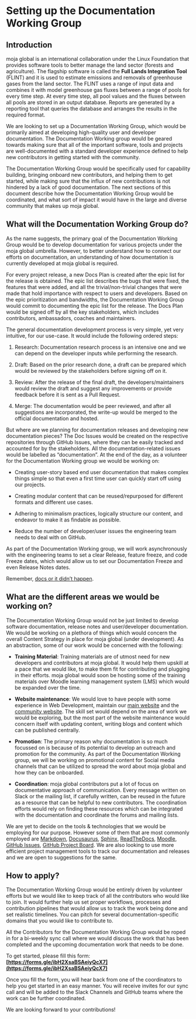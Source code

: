 # Setting up the Documentation Working Group

## Introduction

moja global is an international collaboration under the Linux Foundation that provides software tools to better manage the land sector (forests and agriculture). The flagship software is called the **Full Lands Integration Tool** (FLINT) and it is used to estimate emissions and removals of greenhouse gases from the land sector. The FLINT uses a range of input data and combines it with model greenhouse gas fluxes between a range of pools for every time step. At every time step, all pool values and the fluxes between all pools are stored in an output database. Reports are generated by a reporting tool that queries the database and arranges the results in the required format.

We are looking to set up a Documentation Working Group, which would be primarily aimed at developing high-quality user and developer documentation. The Documentation Working group would be geared towards making sure that all of the important software, tools and projects are well-documented with a standard developer experience defined to help new contributors in getting started with the community.

The Documentation Working Group would be specifically used for capability building, bringing onboard new contributors, and helping them to get started, while making sure that the influx of new contributions is not hindered by a lack of good documentation. The next sections of this document describe how the Documentation Working Group would be coordinated, and what sort of impact it would have in the large and diverse community that makes up moja global.

## What will the Documentation Working Group do?

As the name suggests, the primary goal of the Documentation Working Group would be to develop documentation for various projects under the moja global umbrella. However, to better understand how to connect our efforts on documentation, an understanding of how documentation is currently developed at moja global is required.

For every project release, a new Docs Plan is created after the epic list for the release is obtained. The epic list describes the bugs that were fixed, the features that were added, and all the trivial/non-trivial changes that were made that hold importance with respect to users and developers. Based on the epic prioritization and bandwidths, the Documentation Working Group would commit to documenting the epic list for the release. The Docs Plan would be signed off by all the key stakeholders, which includes contributors, ambassadors, coaches and maintainers.

The general documentation development process is very simple, yet very intuitive, for our use-case. It would include the following ordered steps:


1.  Research: Documentation research process is an intensive one and we can depend on the developer inputs while performing the research.

2.  Draft: Based on the prior research done, a draft can be prepared which would be reviewed by the stakeholders before signing off on it.

3.  Review: After the release of the final draft, the developers/maintainers would review the draft and suggest any improvements or provide feedback before it is sent as a Pull Request.

4.  Merge: The documentation would be peer reviewed, and after all suggestions are incorporated, the write-up would be merged to the official documentation and hosted.

But where are we planning for documentation releases and developing new documentation pieces? The Doc Issues would be created on the respective repositories through GitHub Issues, where they can be easily tracked and accounted for by the stakeholders. All the documentation-related issues would be labelled as “documentation”. At the end of the day, as a volunteer for the Documentation Working group we would be working on:

-   Creating user-story based end user documentation that makes complex things simple so that even a first time user can quickly start off using our projects.

-   Creating modular content that can be reused/repurposed for different formats and different use cases.

-   Adhering to minimalism practices, logically structure our content, and endeavor to make it as findable as possible.

-   Reduce the number of developer/user issues the engineering team needs to deal with on GitHub.

As part of the Documentation Working group, we will work asynchronously with the engineering teams to set a clear Release, feature freeze, and code Freeze dates, which would allow us to set our Documentation Freeze and even Release Notes dates.

Remember, [docs or it didn’t happen](https://opensource.com/business/15/8/docs-or-it-didnt-happen).

## What are the different areas we would be working on?

The Documentation Working Group would not be just limited to develop software documentation, release notes and user/developer documentation. We would be working on a plethora of things which would concern the overall Content Strategy in place for moja global (under development). As an abstraction, some of our work would be concerned with the following:

-   **Training Material**: Training materials are of utmost need for new developers and contributors at moja global. It would help them upskill at a pace that we would like, to make them fit for contributing and plugging in their efforts. moja global would soon be hosting some of the training materials over Moodle learning management system (LMS) which would be expanded over the time.

-   **Website maintenance**:  We would love to have people with some experience in Web Development, maintain our [main website](http://moja.global/) and the [community website](https://github.com/moja-global/contributor-website-v2). The skill set would depend on the area of work we would be exploring, but the most part of the website maintenance would concern itself with updating content, writing blogs and content which can be published centrally.

-   **Promotion**: The primary reason why documentation is so much focussed on is because of its potential to develop an outreach and promotion for the community. As part of the Documentation Working group, we will be working on promotional content for Social media channels that can be utilized to spread the word about moja global and how they can be onboarded.

-   **Coordination**: moja global contributors put a lot of focus on documentative approach of communication. Every message written on Slack or the mailing list, if carefully written, can be reused in the future as a resource that can be helpful to new contributors. The coordination efforts would rely on finding these resources which can be integrated with the documentation and coordinate the forums and mailing lists.

We are yet to decide on the tools & technologies that we would be employing for our purpose. However some of them that are most commonly employed are [Markdown](https://guides.github.com/features/mastering-markdown/), [Docusaurus](https://docusaurus.io/), [Sphinx](https://www.sphinx-doc.org/), [ReadTheDocs](https://readthedocs.org/), [Moodle](https://moodle.org/), [GitHub Issues](https://guides.github.com/features/issues/), [GitHub Project Board](https://github.com/features/project-management/). We are also looking to use more efficient project management tools to track our documentation and releases and we are open to suggestions for the same.

## How to apply? 

The Documentation Working Group would be entirely driven by volunteer efforts but we would like to keep track of all the contributors who would like to join. It would further help us set proper workflows, processes and contribution pipelines that would allow us to track the work being done and set realistic timelines. You can pitch for several documentation-specific domains that you would like to contribute to.

All the Contributors for the Documentation Working Group would be roped in for a bi-weekly sync call where we would discuss the work that has been completed and the upcoming documentation work that needs to be done.

To get started, please fill this form: **[https://forms.gle/ibH2XsaBSAeiyQcX7](https://forms.gle/ibH2XsaBSAeiyQcX7)**

Once you fill the form, you will hear back from one of the coordinators to help you get started in an easy manner. You will receive invites for our sync call and will be added to the Slack Channels and GitHub teams where the work can be further coordinated.

We are looking forward to your contributions!
